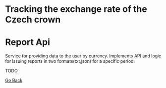 # Tracking the exchange rate of the Czech crown
# Report Api 
Service for providing data to the user by currency. Implements API and logic for issuing reports in two formats(txt,json) for a specific period.

TODO

[Go Back](../../Readme.md)